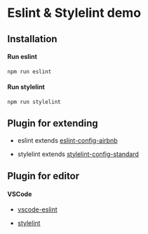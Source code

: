 # Eslint & Stylelint demo

## Installation

#### Run eslint
`npm run eslint`


#### Run stylelint
`npm run stylelint`

## Plugin for extending

* eslint extends [eslint-config-airbnb](https://github.com/airbnb/javascript/tree/master/packages/eslint-config-airbnb)

* stylelint extends [stylelint-config-standard](https://github.com/stylelint/stylelint-config-standard)

## Plugin for editor

#### VSCode

* [vscode-eslint](https://github.com/Microsoft/vscode-eslint)

* [stylelint](https://marketplace.visualstudio.com/items?itemName=shinnn.stylelint)